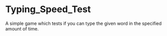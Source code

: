 # Typing_Speed_Test
A simple game which tests if you can type the given word in the specified amount of time.
